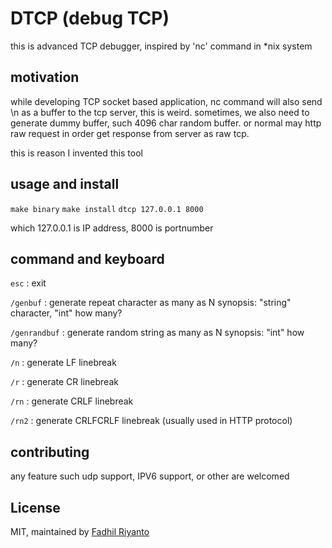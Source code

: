 # DTCP (debug TCP)

this is advanced TCP debugger, inspired by 'nc' command in
*nix system

## motivation
while developing TCP socket based application, nc command will also send \n as a buffer to the tcp server, this is weird.
sometimes, we also need to generate dummy buffer, such 4096 char random buffer. or normal may http raw request in order get response from server as raw tcp.

this is reason I invented this tool

## usage and install
`make binary`
`make install`
`dtcp 127.0.0.1 8000`

which 127.0.0.1 is IP address, 8000 is portnumber

## command and keyboard
`esc` : exit

`/genbuf` : generate repeat character as many as N
synopsis: "string" character, "int" how many?

`/genrandbuf` : generate random string as many as N
synopsis: "int" how many?

`/n` : generate LF linebreak

`/r` : generate CR linebreak

`/rn` : generate CRLF linebreak

`/rn2` : generate CRLFCRLF linebreak (usually used in HTTP protocol)



## contributing
any feature such udp support, IPV6 support, or other are welcomed

## License
MIT, maintained by <a href="https://github.com/fadhil-riyanto/">Fadhil Riyanto</a>